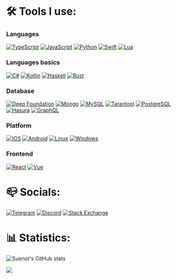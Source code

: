 <h1>🛠️ Tools I use:</h2>

### Languages
[![TypeScript](https://img.shields.io/badge/typescript-3178C6?style=for-the-badge&logo=typescript&logoColor=white)](https://www.typescriptlang.org)
[![JavaScript](https://img.shields.io/badge/javascript-F7DF1E?style=for-the-badge&logo=javascript&logoColor=black)](https://developer.mozilla.org/en-US/docs/Web/JavaScript)
[![Python](https://img.shields.io/badge/python-3776AB?style=for-the-badge&logo=python&logoColor=white)](https://www.python.org)
[![Swift](https://img.shields.io/badge/swift-f05139?style=for-the-badge&logo=swift&logoColor=white)](https://www.swift.org/)
[![Lua](https://img.shields.io/badge/lua-02027d?style=for-the-badge&logo=lua&logoColor=white)](https://www.lua.org/)

### Languages basics
[![C#](https://img.shields.io/badge/c%23-239120?style=for-the-badge&logo=c-sharp&logoColor=white)](https://en.wikipedia.org/wiki/C_Sharp_(programming_language))
[![Kotlin](https://img.shields.io/badge/kotlin-0095D5?style=for-the-badge&logo=kotlin&logoColor=white)](https://kotlinlang.org)
[![Haskell](https://img.shields.io/badge/haskell-8b4b87?style=for-the-badge&logo=kotlin&logoColor=white)](https://www.haskell.org/)
[![Rust](https://img.shields.io/badge/rust-0d7261?style=for-the-badge&logo=kotlin&logoColor=white)](https://www.rust-lang.org/)

### Database
[![Deep Foundation](https://img.shields.io/badge/deep-4479A1?style=for-the-badge&logo=deep&logoColor=white)](https://deep.foundation/)
[![Mongo](https://img.shields.io/badge/mongo-118e4b?style=for-the-badge&logo=mongodb&logoColor=white)](https://www.mongodb.com/)
[![MySQL](https://img.shields.io/badge/mysql-4479A1?style=for-the-badge&logo=mysql&logoColor=white)](https://www.mysql.com)
[![Tarantool](https://img.shields.io/badge/tarantool-4479A1?style=for-the-badge&logo=tarantool&logoColor=white)](https://www.tarantool.io/)
[![PostgreSQL](https://img.shields.io/badge/postgresql-336791?style=for-the-badge&logo=postgresql&logoColor=white)](https://www.postgresql.org)
[![Hasura](https://img.shields.io/badge/hasura-3970fd?style=for-the-badge&logo=postgresql&logoColor=white)](https://hasura.io/)
[![GraphQL](https://img.shields.io/badge/graphql-E10098?style=for-the-badge&logo=graphql&logoColor=white)](https://img.icons8.com/color/344/graphql.png)

### Platform
[![IOS](https://img.shields.io/badge/ios-f05139?style=for-the-badge&logo=apple&logoColor=white)](https://www.apple.com/de/ios)
[![Android](https://img.shields.io/badge/android-3DDC84?style=for-the-badge&logo=android&logoColor=white)](https://www.android.com)
[![Linux](https://img.shields.io/badge/linux-FCC624?style=for-the-badge&logo=linux&logoColor=black)](https://www.linux.org/)
[![Windows](https://img.shields.io/badge/windows-0078D6?style=for-the-badge&logo=windows&logoColor=white)](https://www.microsoft.com/en-us/windows)

### Frontend
[![React](https://img.shields.io/badge/react-61DAFB?style=for-the-badge&logo=react&logoColor=black)](https://reactjs.org)
[![Vue](https://img.shields.io/badge/vue-42b883?style=for-the-badge&logo=vue&logoColor=black)](https://vuejs.org)

<h1>📪 Socials:</h2>

[![Telegram](https://img.shields.io/badge/telegram-2CA5E0?style=for-the-badge&logo=telegram&logoColor=white)](https://t.me/suenot)
[![Discord](https://img.shields.io/badge/discord-5865F2?style=for-the-badge&logo=discord&logoColor=white)](https://discord.com/users/suenot)
[![Stack Exchange](https://img.shields.io/badge/stack_exchange-1E5297?style=for-the-badge&logo=stack-exchange&logoColor=white)](https://stackoverflow.com/users/937966/eugen-soloviov)

<h1>📊 Statistics:</h2>

![Suenot's GitHub stats](https://github-readme-stats.vercel.app/api?username=suenot)

[![](https://visitcount.itsvg.in/api?id=suenot&label=Profile%20Views&color=0&icon=2&pretty=false)](https://visitcount.itsvg.in)
